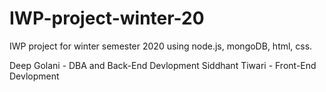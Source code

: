 # IWP-project-winter-20
IWP project for winter semester 2020 using node.js, mongoDB, html, css. 


Deep Golani - DBA and Back-End Devlopment
Siddhant Tiwari - Front-End Devlopment

